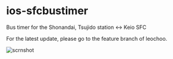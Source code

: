# ios-sfcbustimer

Bus timer for the Shonandai, Tsujido station <-> Keio SFC

For the latest update, please go to the feature branch of leochoo.


![scrnshot](https://i.imgur.com/HWijTcb.png)
